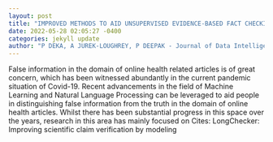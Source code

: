 ```yaml
--- 
layout: post 
title: "IMPROVED METHODS TO AID UNSUPERVISED EVIDENCE-BASED FACT CHECKING FOR ONLINE HEALTH NEWS" 
date: 2022-05-28 02:05:27 -0400 
categories: jekyll update 
author: "P DEKA, A JUREK-LOUGHREY, P DEEPAK - Journal of Data Intelligence, 2022" 
--- 
```

False information in the domain of online health related articles is of great concern, which has been witnessed abundantly in the current pandemic situation of Covid-19. Recent advancements in the field of Machine Learning and Natural Language Processing can be leveraged to aid people in distinguishing false information from the truth in the domain of online health articles. Whilst there has been substantial progress in this space over the years, research in this area has mainly focused on Cites: LongChecker: Improving scientific claim verification by modeling